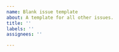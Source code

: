 ```yaml
---
name: Blank issue template
about: A template for all other issues.
title: ''
labels: ''
assignees: ''

---
```



